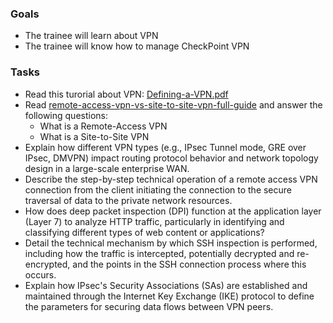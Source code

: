 
### Goals
- The trainee will learn about VPN
- The trainee will know how to manage CheckPoint VPN

### Tasks
- Read this turorial about VPN: [Defining-a-VPN.pdf](http://scitechconnect.elsevier.com/wp-content/uploads/2013/09/Defining-a-VPN.pdf)
- Read [remote-access-vpn-vs-site-to-site-vpn-full-guide](https://www.vpnmentor.com/blog/remote-access-vpn-vs-site-to-site-vpn-full-guide) and answer the following questions:
   - What is a Remote-Access VPN
   - What is a Site-to-Site VPN
- Explain how different VPN types (e.g., IPsec Tunnel mode, GRE over IPsec, DMVPN) impact routing protocol behavior and network topology design in a large-scale enterprise WAN.
- Describe the step-by-step technical operation of a remote access VPN connection from the client initiating the connection to the secure traversal of data to the private network resources.
- How does deep packet inspection (DPI) function at the application layer (Layer 7) to analyze HTTP traffic, particularly in identifying and classifying different types of web content or applications?
- Detail the technical mechanism by which SSH inspection is performed, including how the traffic is intercepted, potentially decrypted and re-encrypted, and the points in the SSH connection process where this occurs.
- Explain how IPsec's Security Associations (SAs) are established and maintained through the Internet Key Exchange (IKE) protocol to define the parameters for securing data flows between VPN peers.
